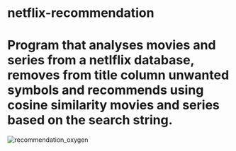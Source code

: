 
# netflix-recommendation

# Program that analyses movies and series from a netlflix database, removes from title column unwanted symbols and recommends using cosine similarity movies and series based on the search string.

![recommendation_oxygen](https://user-images.githubusercontent.com/52973747/202930101-2ee72ae6-4086-4425-a623-75820f95df48.png)

